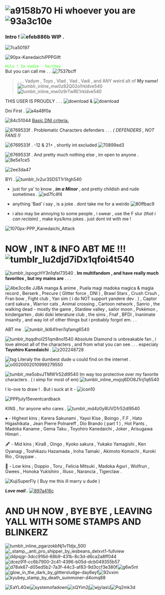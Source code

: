 
# ![a9158b70](https://github.com/VadymxArsioxska/VadymxArsioxska/assets/149905550/9f282ecc-23cb-4847-82d2-622140b8c579) Hi whoever you are ![93a3c10e](https://github.com/VadymxArsioxska/VadymxArsioxska/assets/149905550/8b4e6766-ba80-4813-9985-4d16c1c25cf5)

### Intro ! ![efeb886b](https://github.com/VadymxArsioxska/VadymxArsioxska/assets/149905550/13adaeac-ebd9-40fe-afa5-d7e84f92591b) WIP .

![7ca50197](https://github.com/VadymxArsioxska/VadymxArsioxska/assets/149905550/13da5c1d-bbea-4083-85e4-1fcf8a1a084c)

![90px-KanedaichiPPPGift](https://github.com/VadymxArsioxska/VadymxArsioxska/assets/149905550/822d563e-a24c-44dd-b5f1-cb58fb6b5e57)



<code style="color : 29FF14">Hola ! Im *Vadim* - he/they </code> But you can call me . . .![7537bcff](https://github.com/VadymxArsioxska/VadymxArsioxska/assets/149905550/1c39fa3a-1c73-493b-bd33-4d4285d27fbd)
> . . . Vadym , Toyo , Vlad , Vad , Vadi , and ANY weird alt of **My name!**![tumblr_inline_mw0z82Q02o1rkldve540](https://github.com/VadymxArsioxska/VadymxArsioxska/assets/149905550/51a79bad-6f7f-47bc-9de3-10fc40214d2c)   ![tumblr_inline_mw0z9rTwRE1rkldve540](https://github.com/VadymxArsioxska/VadymxArsioxska/assets/149905550/49a1a94b-7270-44a0-990d-01e96e702547)

THIS USER IS PROUDLY . . . 
![download](https://github.com/VadymxArsioxska/VadymxArsioxska/assets/149905550/f0da5c67-450b-4e5a-a93c-f8461753fcae) &
![download](https://github.com/VadymxArsioxska/VadymxArsioxska/assets/149905550/0353245e-834c-4df3-b86c-eac5c8c20301)




Dni First . ![a4a48f0a](https://github.com/VadymxArsioxska/VadymxArsioxska/assets/149905550/67c55190-fa42-4de8-ada9-382d948d07f4)

![84c51044](https://github.com/VadymxArsioxska/VadymxArsioxska/assets/149905550/520e115e-546b-4f61-992d-4dabf83b7029)
[Basic DNI criteria.](https://dni-criteria.carrd.co/)

![6769533f](https://github.com/VadymxArsioxska/VadymxArsioxska/assets/149905550/4df00ca2-4375-4a99-8031-18e0dab21339) . Problematic Characters defenders . . . *( DEFENDERS , NOT FANS !)*

![6769533f](https://github.com/VadymxArsioxska/VadymxArsioxska/assets/149905550/4df00ca2-4375-4a99-8031-18e0dab21339) . -12 & 21+ , shortly int excluded ![70899ed3](https://github.com/VadymxArsioxska/VadymxArsioxska/assets/149905550/73a9d51c-6df5-4bac-9586-65b94ab47072)


![6769533f](https://github.com/VadymxArsioxska/VadymxArsioxska/assets/149905550/4df00ca2-4375-4a99-8031-18e0dab21339) . And pretty much nothing else , im open to anyone . ![8e5e1ce5](https://github.com/VadymxArsioxska/VadymxArsioxska/assets/149905550/5f88c8dc-b4a1-4f82-aa3f-562ad378b229)

![2ee3da47](https://github.com/VadymxArsioxska/VadymxArsioxska/assets/149905550/9bea7ce5-ea9c-4d42-b6cc-2175ecfb86b8)

BYI . ![tumblr_lv2ur3SDST1r1itgh540](https://github.com/VadymxArsioxska/VadymxArsioxska/assets/149905550/57b1b0e5-061b-43f5-bd44-0adccd218628)

+ just for ya' to know , ***im a Minor*** , and pretty childish and rude sometimes . ![ed7fc4f4](https://github.com/VadymxArsioxska/VadymxArsioxska/assets/149905550/387896e0-2487-4556-9ed2-fea74775f98c)

+ anything 'Bad' i say , is a joke . dont take me for a weirdo  ![80ffbac9](https://github.com/VadymxArsioxska/VadymxArsioxska/assets/149905550/98c0c586-fe59-4017-82b8-eaedf976d439)

+ i also may be annoying to some people , i swear , use the F slur *(that i can reclaim)* , make kys/kms jokes . just dont int with me !


![1070px-PPP_Kanedaichi_Attack](https://github.com/VadymxArsioxska/VadymxArsioxska/assets/149905550/b83270a2-0ec8-4c36-b4da-8191553f3c7f)

# NOW , INT & INFO ABT ME !!!  ![tumblr_lu2djd7iDx1qfoi4t540](https://github.com/VadymxArsioxska/VadymxArsioxska/assets/149905550/cc3daa6b-8d8b-4ac5-8bd5-722392f05110)


![tumblr_lspogcHY3n1qfel73540](https://github.com/VadymxArsioxska/VadymxArsioxska/assets/149905550/147688d3-e098-484e-abac-f62554912755) . **Im multifandom , and have really much favorites , but my mains are** . . .

![4be3cc8e](https://github.com/VadymxArsioxska/VadymxArsioxska/assets/149905550/3afba318-b993-4268-93c0-ecf3fa4bab50) JJBA manga & anime , Puela magi madoka magica & magia record , Berserk , Precure ( Glitter force , DNI ) , Brawl Stars , Crush Crsuh , Fran bow , Fight club , Yan sim ( i do NOT support yandere dev . ) , Captor card sakura , Warrior cats , Animal crossing , Cartoon network , Sanrio , the walking dead - mostly the game , Stardew valley , sailor moon , Pokèmon , kindergarten , doki doki leterature club , the sims , Fnaf , BFDI , Inanimate insanity , and way lot of other things but i probably forgot em. . .

ABT me . ![tumblr_lkl641reri1qfamg6540](https://github.com/VadymxArsioxska/VadymxArsioxska/assets/149905550/2c19de97-096e-4111-8f3f-414080e93196)

![tumblr_ltqqdhoI251qm8no1540](https://github.com/VadymxArsioxska/VadymxArsioxska/assets/149905550/91d90c67-1bcb-46e2-bb6d-ced7e828c090)
Absolute Diamond is unbreakable fan , i love almost all of the characters , and from what you can see . . . especialy **Toyohiro Kanedaichi** . ![z202248728](https://github.com/VadymxArsioxska/VadymxArsioxska/assets/149905550/b25c734a-39e1-4921-9312-40fbf7647607)

![tsg](https://github.com/VadymxArsioxska/VadymxArsioxska/assets/149905550/017a3c5e-9d79-4e58-8c47-c39d480fee48) Literaly the dumbest dude u could find on the internet . ![o0020002010999279550](https://github.com/VadymxArsioxska/VadymxArsioxska/assets/149905550/06efd0e8-dafe-4c8c-abe3-9c646fed6e63)

![tumblr_me5obvJTMW1r52dl9540](https://github.com/VadymxArsioxska/VadymxArsioxska/assets/149905550/287bd825-c77a-4608-aa68-b7e2c566a62c) Im way too protective over my favorite characters . ( i simp for most of em) ![tumblr_inline_mxjoj6DO8J1rij1q6540](https://github.com/VadymxArsioxska/VadymxArsioxska/assets/149905550/f847f940-d0f5-43af-bcfb-b5d8e03f0c6e)

I lo-ove to draw ! . But i suck at it - ![icon10](https://github.com/VadymxArsioxska/VadymxArsioxska/assets/149905550/2b5138b9-139d-4663-8082-a99f47ff042c)

![PPPjuly15eventcardback](https://github.com/VadymxArsioxska/VadymxArsioxska/assets/149905550/4c3d4244-4458-40a8-9f6d-fb7ab64c977d)

KINS , for anyone who cares . ![tumblr_md4z0yRUVD1r52dl9540](https://github.com/VadymxArsioxska/VadymxArsioxska/assets/149905550/65551b48-af54-4b07-bc85-92af8da826bf)


♠️ - Highest kins ; Karera Sakunami , Yayoi Kise , Boingo , F.F , Hato Higashikata , Jean Pierre Polnareff , Dio Brando ( part 1 ) , Hot Pants , Madoka Kaname , Gema Taku , Toyohiro Kanedaichi , Joker , Arisugawa Himari .  

🖋️ - Mid kins ; Kira8 , Oingo , Kyoko sakura , Yukako Yamagishi , Ken Oyanagi , Toshikazu Hazamada , Iroha Tamaki , Akimoto Komachi , Kuroki Rio , Graypaw .            

🐸 - Low kins ; Doppio , Toru , Felicia Mitsuki , Madoka Aguri , Wolfrun , Gwees , Honoka Yukishiro , Illuso , Narancia , Tigerclaw .


![KujiSuperFly](https://github.com/VadymxArsioxska/VadymxArsioxska/assets/149905550/5024cf3f-aa7c-450d-8208-60f227872cbf) ( Buy me this ill marry u dude )

***Love mail .*** [![897a416c](https://github.com/VadymxArsioxska/VadymxArsioxska/assets/149905550/e01b1d45-32b6-463c-b128-ac4f22398a64)
](https://rentry.co/dyqe8xi7) 

# AND UH NOW , BYE BYE , LEAVING YALL WITH SOME STAMPS AND BLINKERZ


![tumblr_inline_pgarzokbNj1v11djx_500](https://github.com/VadymxArsioxska/VadymxArsioxska/assets/149905550/bfb3fb9b-2291-45fe-b7e5-f037b3b4295c)![_stamp__anti_pro_shipper_by_iesbeans_delxvt1-fullview](https://github.com/VadymxArsioxska/VadymxArsioxska/assets/149905550/464fc94d-b9ec-4424-b247-95ad46c9e01c)![ddpsjgr-3dcc916d-68b9-431b-8c3d-d6ca2a8ff044](https://github.com/VadymxArsioxska/VadymxArsioxska/assets/149905550/94b58984-6b67-4482-a61f-b714265a2840)![dcez91f-cc6b7900-2c41-4396-b05d-dcb049355b57](https://github.com/VadymxArsioxska/VadymxArsioxska/assets/149905550/aa8fdf3e-521f-4b65-91f2-1c172784fc85)![d78xk67-d05ed5b2-7a3f-44c3-af83-9d3ccf3e380f](https://github.com/VadymxArsioxska/VadymxArsioxska/assets/149905550/a2978ad3-716c-4852-b625-590c2e3c6229)![g6w5nt](https://github.com/VadymxArsioxska/VadymxArsioxska/assets/149905550/95cafafe-953f-43e1-aa31-0bc12defd547)![glow_in_the_dark_by_glittersludge-day6eyf](https://github.com/VadymxArsioxska/VadymxArsioxska/assets/149905550/02ee7be2-5f2d-4e09-ae55-c8c92e12dc74)![92vxim](https://github.com/VadymxArsioxska/VadymxArsioxska/assets/149905550/ac50c84e-2f26-4f58-a454-85b16023e593)![kyubey_stamp_by_death_summoner-d4omq88](https://github.com/VadymxArsioxska/VadymxArsioxska/assets/149905550/13473827-5abb-4883-b3ce-b1c78f4be7a7)

![EaYL4Gw](https://github.com/VadymxArsioxska/VadymxArsioxska/assets/149905550/f962aef2-cf9d-48dd-9bbd-505d0e8685b0)![systemofadown](https://github.com/VadymxArsioxska/VadymxArsioxska/assets/149905550/8ffdae94-7523-4263-8742-96f2e4eb4533)![sQYim2j](https://github.com/VadymxArsioxska/VadymxArsioxska/assets/149905550/d230fef4-559a-4ce8-b899-a5dd1f30299e)![wjyIasU](https://github.com/VadymxArsioxska/VadymxArsioxska/assets/149905550/6365c0c8-af66-411f-9d3d-30e4e18eb3c0)![Pq2mk3d](https://github.com/VadymxArsioxska/VadymxArsioxska/assets/149905550/692c2812-3634-417f-b3de-2f009482dc25)















 






